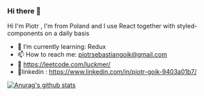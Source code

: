 ### Hi there 👋

Hi I'm Piotr , I'm from Poland and I use React together with styled-components on a daily basis  

- 🌱 I’m currently learning: Redux  
- 📫 How to reach me: piotrsebastiangoik@gmail.com
- 🎁 https://leetcode.com/luckmer/ 
- 🥼linkedin : https://www.linkedin.com/in/piotr-goik-9403a01b7/


[![Anurag's github stats](https://github-readme-stats.vercel.app/api?username=luckmer)](https://github.com/anuraghazra/github-readme-stats)
